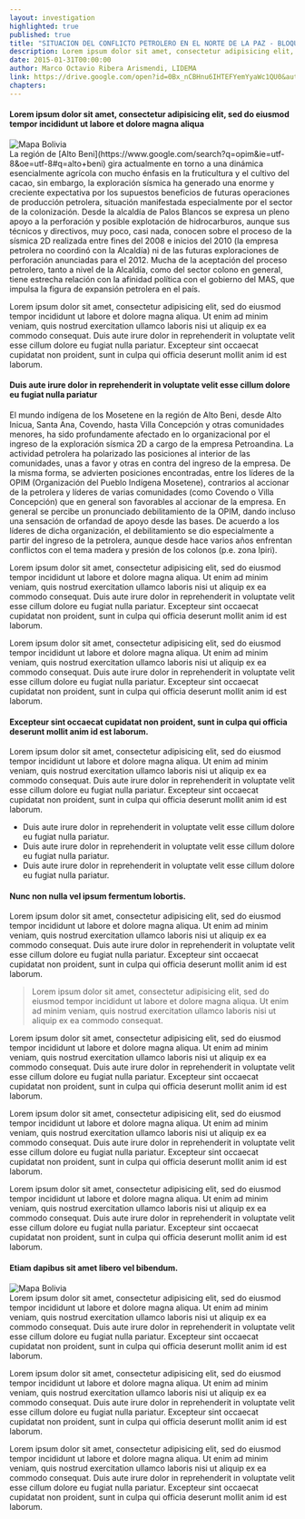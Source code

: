 ```yaml
---
layout: investigation
highlighted: true
published: true
title: "SITUACION DEL CONFLICTO PETROLERO EN EL NORTE DE LA PAZ - BLOQUE LIQUIMUNI"
description: Lorem ipsum dolor sit amet, consectetur adipisicing elit, sed do eiusmod tempor incididunt ut labore et dolore magna aliqua. Ut enim ad minim veniam, quis nostrud exercitation ullamco laboris nisi ut aliquip ex ea commodo consequat.
date: 2015-01-31T00:00:00
author: Marco Octavio Ribera Arismendi, LIDEMA
link: https://drive.google.com/open?id=0Bx_nCBHnu6IHTEFYemYyaWc1QU0&authuser=1
chapters:
--- 
```


<a name="capitulo-01"></a>

<div class="page-header">
	<h4>
		Lorem ipsum dolor sit amet, consectetur adipisicing elit, sed do eiusmod tempor incididunt ut labore et dolore magna aliqua <span><a href="#capitulo-01"><i class="fa fa-link"></i></a></span>
	</h4>
</div>
<div class="pull-right img-content">
	<img alt="Mapa Bolivia" class="img-responsive" src="https://upload.wikimedia.org/wikipedia/commons/thumb/e/e2/Bolivia_location_map.svg/250px-Bolivia_location_map.svg.png">
</div>
La región de [Alto Beni](https://www.google.com/search?q=opim&ie=utf-8&oe=utf-8#q=alto+beni) gira actualmente en torno a una dinámica esencialmente agrícola con mucho énfasis en la fruticultura y el cultivo del cacao, sin embargo, la  exploración sísmica ha generado una enorme y creciente expectativa por los supuestos  beneficios de futuras operaciones de producción petrolera, situación manifestada  especialmente por el sector de la colonización. Desde la alcaldía de Palos Blancos se  expresa un pleno apoyo a la perforación y posible explotación de hidrocarburos,  aunque sus técnicos y directivos, muy poco, casi nada, conocen sobre el proceso de la  sísmica 2D realizada entre fines del 2008 e inicios del 2010 (la empresa petrolera no  coordinó con la Alcaldía) ni de las futuras exploraciones de perforación anunciadas  para el 2012. Mucha de la aceptación del proceso petrolero, tanto a nivel de la  Alcaldía, como del sector colono en general, tiene estrecha relación con la afinidad  política con el gobierno del MAS, que impulsa la figura de expansión petrolera en el  país.

Lorem ipsum dolor sit amet, consectetur adipisicing elit, sed do eiusmod tempor incididunt ut labore et dolore magna aliqua. Ut enim ad minim veniam, quis nostrud exercitation ullamco laboris nisi ut aliquip ex ea commodo consequat. Duis aute irure dolor in reprehenderit in voluptate velit esse cillum dolore eu fugiat nulla pariatur. Excepteur sint occaecat cupidatat non proident, sunt in culpa qui officia deserunt mollit anim id est laborum.

<a name="capitulo-02"></a>

<div class="page-header">
	<h4>
		Duis aute irure dolor in reprehenderit in voluptate velit esse cillum dolore eu fugiat nulla pariatur <span><a href="#capitulo-02"><i class="fa fa-link"></i></a></span>
	</h4>
</div>
El mundo indígena de los Mosetene en la región de Alto Beni, desde Alto Inicua, Santa  Ana, Covendo, hasta Villa Concepción y otras comunidades menores, ha sido  profundamente afectado en lo organizacional por el ingreso de la exploración sísmica  2D a cargo de la empresa Petroandina. La actividad petrolera ha polarizado las  posiciones al interior de las comunidades, unas a favor y otras en contra del ingreso  de la empresa. De la misma forma, se advierten posiciones encontradas, entre los  líderes de la OPIM (Organización del Pueblo Indígena Mosetene), contrarios al  accionar de la petrolera y líderes de varias comunidades (como Covendo o Villa  Concepción) que en general son favorables al accionar de la empresa. En general se  percibe un pronunciado debilitamiento de la OPIM, dando incluso una sensación de  orfandad de apoyo desde las bases. De acuerdo a los líderes de dicha organización, el  debilitamiento se dio especialmente a partir del ingreso de la petrolera, aunque desde  hace varios años enfrentan conflictos con el tema madera y presión de los colonos (p.e.  zona Ipiri).

Lorem ipsum dolor sit amet, consectetur adipisicing elit, sed do eiusmod tempor incididunt ut labore et dolore magna aliqua. Ut enim ad minim veniam, quis nostrud exercitation ullamco laboris nisi ut aliquip ex ea commodo consequat. Duis aute irure dolor in reprehenderit in voluptate velit esse cillum dolore eu fugiat nulla pariatur. Excepteur sint occaecat cupidatat non proident, sunt in culpa qui officia deserunt mollit anim id est laborum.

Lorem ipsum dolor sit amet, consectetur adipisicing elit, sed do eiusmod tempor incididunt ut labore et dolore magna aliqua. Ut enim ad minim veniam, quis nostrud exercitation ullamco laboris nisi ut aliquip ex ea commodo consequat. Duis aute irure dolor in reprehenderit in voluptate velit esse cillum dolore eu fugiat nulla pariatur. Excepteur sint occaecat cupidatat non proident, sunt in culpa qui officia deserunt mollit anim id est laborum.

<a name="capitulo-03"></a>

<div class="page-header">
	<h4>
		Excepteur sint occaecat cupidatat non proident, sunt in culpa qui officia deserunt mollit anim id est laborum. <span><a href="#capitulo-03"><i class="fa fa-link"></i></a></span>
	</h4>
</div>
Lorem ipsum dolor sit amet, consectetur adipisicing elit, sed do eiusmod tempor incididunt ut labore et dolore magna aliqua. Ut enim ad minim veniam, quis nostrud exercitation ullamco laboris nisi ut aliquip ex ea commodo consequat. Duis aute irure dolor in reprehenderit in voluptate velit esse cillum dolore eu fugiat nulla pariatur. Excepteur sint occaecat cupidatat non proident, sunt in culpa qui officia deserunt mollit anim id est laborum.

* Duis aute irure dolor in reprehenderit in voluptate velit esse cillum dolore eu fugiat nulla pariatur.
* Duis aute irure dolor in reprehenderit in voluptate velit esse cillum dolore eu fugiat nulla pariatur.
* Duis aute irure dolor in reprehenderit in voluptate velit esse cillum dolore eu fugiat nulla pariatur.

<a name="capitulo-04"></a>

<div class="page-header">
	<h4>
		Nunc non nulla vel ipsum fermentum lobortis. <span><a href="#capitulo-04"><i class="fa fa-link"></i></a></span>
	</h4>
</div>
Lorem ipsum dolor sit amet, consectetur adipisicing elit, sed do eiusmod tempor incididunt ut labore et dolore magna aliqua. Ut enim ad minim veniam, quis nostrud exercitation ullamco laboris nisi ut aliquip ex ea commodo consequat. Duis aute irure dolor in reprehenderit in voluptate velit esse cillum dolore eu fugiat nulla pariatur. Excepteur sint occaecat cupidatat non proident, sunt in culpa qui officia deserunt mollit anim id est laborum.

<blockquote>
	Lorem ipsum dolor sit amet, consectetur adipisicing elit, sed do eiusmod tempor incididunt ut labore et dolore magna aliqua. Ut enim ad minim veniam, quis nostrud exercitation ullamco laboris nisi ut aliquip ex ea commodo consequat.
</blockquote>

Lorem ipsum dolor sit amet, consectetur adipisicing elit, sed do eiusmod tempor incididunt ut labore et dolore magna aliqua. Ut enim ad minim veniam, quis nostrud exercitation ullamco laboris nisi ut aliquip ex ea commodo consequat. Duis aute irure dolor in reprehenderit in voluptate velit esse cillum dolore eu fugiat nulla pariatur. Excepteur sint occaecat cupidatat non proident, sunt in culpa qui officia deserunt mollit anim id est laborum.

Lorem ipsum dolor sit amet, consectetur adipisicing elit, sed do eiusmod tempor incididunt ut labore et dolore magna aliqua. Ut enim ad minim veniam, quis nostrud exercitation ullamco laboris nisi ut aliquip ex ea commodo consequat. Duis aute irure dolor in reprehenderit in voluptate velit esse cillum dolore eu fugiat nulla pariatur. Excepteur sint occaecat cupidatat non proident, sunt in culpa qui officia deserunt mollit anim id est laborum.

Lorem ipsum dolor sit amet, consectetur adipisicing elit, sed do eiusmod tempor incididunt ut labore et dolore magna aliqua. Ut enim ad minim veniam, quis nostrud exercitation ullamco laboris nisi ut aliquip ex ea commodo consequat. Duis aute irure dolor in reprehenderit in voluptate velit esse cillum dolore eu fugiat nulla pariatur. Excepteur sint occaecat cupidatat non proident, sunt in culpa qui officia deserunt mollit anim id est laborum.

<a name="capitulo-05"></a>

<div class="page-header">
	<h4>
		Etiam dapibus sit amet libero vel bibendum. <span><a href="#capitulo-05"><i class="fa fa-link"></i></a></span>
	</h4>
</div>
<div class="pull-left img-content">
	<img alt="Mapa Bolivia" class="img-responsive" src="https://upload.wikimedia.org/wikipedia/commons/thumb/e/e2/Bolivia_location_map.svg/250px-Bolivia_location_map.svg.png">
</div>
Lorem ipsum dolor sit amet, consectetur adipisicing elit, sed do eiusmod tempor incididunt ut labore et dolore magna aliqua. Ut enim ad minim veniam, quis nostrud exercitation ullamco laboris nisi ut aliquip ex ea commodo consequat. Duis aute irure dolor in reprehenderit in voluptate velit esse cillum dolore eu fugiat nulla pariatur. Excepteur sint occaecat cupidatat non proident, sunt in culpa qui officia deserunt mollit anim id est laborum.

Lorem ipsum dolor sit amet, consectetur adipisicing elit, sed do eiusmod tempor incididunt ut labore et dolore magna aliqua. Ut enim ad minim veniam, quis nostrud exercitation ullamco laboris nisi ut aliquip ex ea commodo consequat. Duis aute irure dolor in reprehenderit in voluptate velit esse cillum dolore eu fugiat nulla pariatur. Excepteur sint occaecat cupidatat non proident, sunt in culpa qui officia deserunt mollit anim id est laborum.

Lorem ipsum dolor sit amet, consectetur adipisicing elit, sed do eiusmod tempor incididunt ut labore et dolore magna aliqua. Ut enim ad minim veniam, quis nostrud exercitation ullamco laboris nisi ut aliquip ex ea commodo consequat. Duis aute irure dolor in reprehenderit in voluptate velit esse cillum dolore eu fugiat nulla pariatur. Excepteur sint occaecat cupidatat non proident, sunt in culpa qui officia deserunt mollit anim id est laborum.